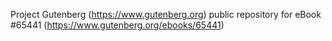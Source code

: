 Project Gutenberg (https://www.gutenberg.org) public repository for
eBook #65441 (https://www.gutenberg.org/ebooks/65441)
